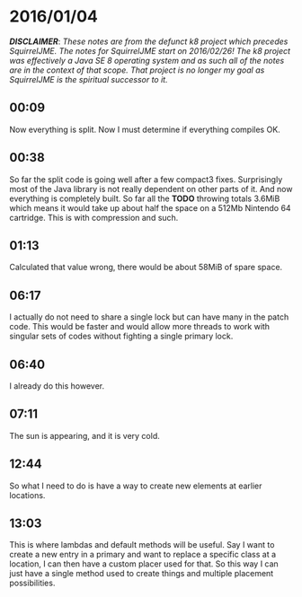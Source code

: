 # 2016/01/04

***DISCLAIMER***: _These notes are from the defunct k8 project which_
_precedes SquirrelJME. The notes for SquirrelJME start on 2016/02/26!_
_The k8 project was effectively a Java SE 8 operating system and as such_
_all of the notes are in the context of that scope. That project is no_
_longer my goal as SquirrelJME is the spiritual successor to it._

## 00:09

Now everything is split. Now I must determine if everything compiles OK.

## 00:38

So far the split code is going well after a few compact3 fixes. Surprisingly
most of the Java library is not really dependent on other parts of it. And now
everything is completely built. So far all the **TODO** throwing totals 3.6MiB
which means it would take up about half the space on a 512Mb Nintendo 64
cartridge. This is with compression and such.

## 01:13

Calculated that value wrong, there would be about 58MiB of spare space.

## 06:17

I actually do not need to share a single lock but can have many in the patch
code. This would be faster and would allow more threads to work with singular
sets of codes without fighting a single primary lock.

## 06:40

I already do this however.

## 07:11

The sun is appearing, and it is very cold.

## 12:44

So what I need to do is have a way to create new elements at earlier locations.

## 13:03

This is where lambdas and default methods will be useful. Say I want to create
a new entry in a primary and want to replace a specific class at a location, I
can then have a custom placer used for that. So this way I can just have a
single method used to create things and multiple placement possibilities.

